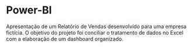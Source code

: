 # Power-BI
Apresentação de um Relatório de Vendas desenvolvido para uma empresa fictícia. 
O objetivo do projeto foi conciliar o tratamento de dados no Excel com a elaboração de um dashboard organizado.
